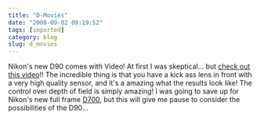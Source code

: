 ```yaml
---
title: "D-Movies"
date: "2008-09-02 09:19:52"
tags: [imported]
category: blog
slug: d_movies
---
```


Nikon's new D90 comes with Video! At first I was skeptical... but <a href="https://chsvimg.nikon.com/products/imaging/lineup/d90/en/d-movie/">check out this video</a>!! The incredible thing is that you have a kick ass lens in front with a very high quality sensor, and it's a amazing what the results look like! The control over depth of field is simply amazing! I was going to save up for Nikon's new full frame <a href="https://www.dpreview.com/previews/nikond700/">D700</a>, but this will give me pause to consider the possibilities of the D90...
